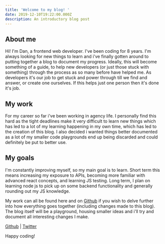 ```yaml
---
title: 'Welcome to my blog! '
date: 2019-12-10T19:22:00.000Z
description: An introductory blog post
---
```

## About me

Hi! I'm Dan, a frontend web developer. I've been coding for 8 years. I'm always looking for new things to learn and i've finally gotten around to putting together a blog to document my progress. Ideally, this will become something of a guide, to help new developers (or just those stuck with something) through the process as so many before have helped me. As developers it's our job to get stuck and power through till we find and answer, or create one ourselves. If this helps just one person then it's done it's job.

## My work

For my career so far i've been working in agency life. I personally find this hard as the tight deadlines make it very difficult to learn new things which has led to a lot of my learning happening in my own time, which has led to the creation of this blog. I also decided i wanted things better documented as a lot of my smaller code playgrounds end up being discarded and could definitely be put to better use.

## My goals

I'm constantly improving myself, so my main goal is to learn. Short term this means increasing my exposure to APIs, becoming more familiar with advanced react concepts, and learning JS testing. Long term, I plan on learning node js to pick up on some backend functionality and generally rounding out my JS knowledge.

My work can all be found here and on [Github](https://github.com/danspratling) if you wish to delve further into how everything goes together (including changes made to this blog). The blog itself will be a playground, housing smaller ideas and i'll try and document all interesting changes I make.

[Github](https://github.com/danspratling) | [Twitter](https://twitter.com/dan_spratling)

Happy coding!
